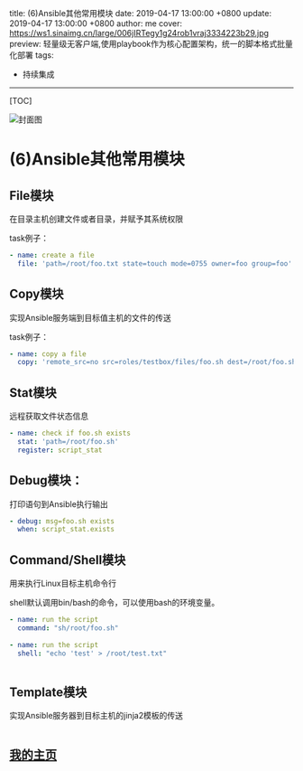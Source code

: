 title:  (6)Ansible其他常用模块
date: 2019-04-17 13:00:00 +0800
update: 2019-04-17 13:00:00 +0800
author: me
cover: https://ws1.sinaimg.cn/large/006jIRTegy1g24rob1vraj3334223b29.jpg
preview:   轻量级无客户端,使用playbook作为核心配置架构，统一的脚本格式批量化部署
tags:

  -  持续集成

---



[TOC]

![封面图]()

# (6)Ansible其他常用模块

## File模块

在目录主机创建文件或者目录，并赋予其系统权限

task例子：

```yaml
- name: create a file 
  file: 'path=/root/foo.txt state=touch mode=0755 owner=foo group=foo'
```

## Copy模块

实现Ansible服务端到目标值主机的文件的传送

task例子：

```yaml
- name: copy a file
  copy: 'remote_src=no src=roles/testbox/files/foo.sh dest=/root/foo.sh mode=0644 force=yes'
```

## Stat模块

远程获取文件状态信息

```yaml
- name: check if foo.sh exists
  stat: 'path=/root/foo.sh'
  register: script_stat
```

## Debug模块：

打印语句到Ansible执行输出

```yaml
- debug: msg=foo.sh exists
  when: script_stat.exists
```

## Command/Shell模块

用来执行Linux目标主机命令行

shell默认调用bin/bash的命令，可以使用bash的环境变量。

```yaml
- name: run the script
  command: "sh/root/foo.sh"
  
- name: run the script
  shell: "echo 'test' > /root/test.txt"
  
```

## Template模块

实现Ansible服务器到目标主机的jinja2模板的传送

```yaml

```



## [我的主页](https://suveng.github.io/blog/)




